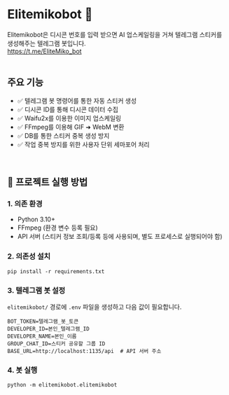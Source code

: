 # Elitemikobot 🌸

Elitemikobot은 디시콘 번호를 입력 받으면 AI 업스케일링을 거쳐 텔레그램 스티커를 생성해주는 텔레그램 봇입니다. <br/>
https://t.me/EliteMiko_bot <br/>
<br/>

## 주요 기능

- ✅ 텔레그램 봇 명령어를 통한 자동 스티커 생성
- ✅ 디시콘 ID를 통해 디시콘 데이터 수집
- ✅ Waifu2x를 이용한 이미지 업스케일링
- ✅ FFmpeg를 이용해 GIF ➜ WebM 변환
- ✅ DB를 통한 스티커 중복 생성 방지
- ✅ 작업 중복 방지를 위한 사용자 단위 세마포어 처리
<br/>

## 🚀 프로젝트 실행 방법

### 1. 의존 환경

- Python 3.10+
- FFmpeg (환경 변수 등록 필요)
- API 서버 (스티커 정보 조회/등록 등에 사용되며, 별도 프로세스로 실행되어야 함)

### 2. 의존성 설치

```
pip install -r requirements.txt
```

### 3. 텔레그램 봇 설정

`elitemikobot/` 경로에 `.env` 파일을 생성하고 다음 값이 필요합니다.

```env
BOT_TOKEN=텔레그램_봇_토큰
DEVELOPER_ID=본인_텔레그램_ID
DEVELOPER_NAME=본인_이름
GROUP_CHAT_ID=스티커 공유할 그룹 ID
BASE_URL=http://localhost:1135/api  # API 서버 주소
```

### 4. 봇 실행

```
python -m elitemikobot.elitemikobot
```

